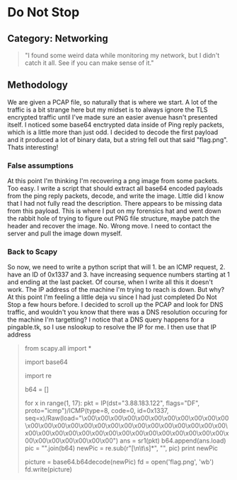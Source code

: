 Do Not Stop
=====

## Category: Networking

> "I found some weird data while monitoring my network, but I didn't catch it all. See if you can make sense of it."

## Methodology
We are given a PCAP file, so naturally that is where we start. A lot of the traffic is a bit strange here but my midset is to always ignore the TLS encrypted traffic until I've made sure an easier avenue hasn't presented itself. I noticed some base64 enctrypted data inside of Ping reply packets, which is a little more than just odd. I decided to decode the first payload and it produced a lot of binary data, but a string fell out that said "flag.png". Thats interesting!

### False assumptions
At this point I'm thinking I'm recovering a png image from some packets. Too easy. I write a script that should extract all base64 encoded payloads from the ping reply packets, decode, and write the image. Little did I know that I had not fully read the description. There appears to be missing data from this payload. This is where I put on my forensics hat and went down the rabbit hole of trying to figure out PNG file structure, maybe patch the header and recover the image. No. Wrong move. I need to contact the server and pull the image down myself.

### Back to Scapy
So now, we need to write a python script that will 1. be an ICMP request, 2. have an ID of 0x1337 and 3. have increasing sequence numbers starting at 1 and ending at the last packet. Of course, when I write all this it doesn't work. The IP address of the machine I'm trying to reach is down. But why? At this point I'm feeling a little deja vu since I had just completed Do Not Stop a few hours before. I decided to scroll up the PCAP and look for DNS traffic, and wouldn't you know that there was a DNS resolution occuring for the machine I'm targetting? I notice that a DNS query happens for a pingable.tk, so I use nslookup to resolve the IP for me. I then use that IP address 

>from scapy.all import *
>
>import base64
>
>import re
>
>b64 = []
>
>for x in range(1, 17):
>	pkt = IP(dst="3.88.183.122", flags="DF", proto="icmp")/ICMP(type=8, code=0, id=0x1337, seq=x)/Raw(load="\x00\x00\x00\x00\x00\x00\x00\x00\x00\x00\x00\x00\x00\x00\x00\x00\x00\x00\x00\x00\x00\x00\x00\x00\x00\x00\x00\x00\x00\x00\x00\x00\x00\x00\x00\x00\x00\x00\x00\x00\x00\x00\x00\x00\x00\x00\x00\x00")
>	ans = sr1(pkt)
>	b64.append(ans.load)
>pic = "".join(b64)
>newPic = re.sub(r"[\n\t\s]*", "", pic)
>print newPic
>
>picture = base64.b64decode(newPic)
>fd = open('flag.png', 'wb')
>fd.write(picture)
